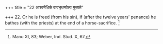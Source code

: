 +++
title = "22 आश्वमेधिकं वावभृथमवेत्य मुच्यते"

+++
22. Or he is freed (from his sin), if (after the twelve years' penance) he bathes (with the priests) at the end of a horse-sacrifice. [^9] 


[^9]:  Manu XI, 83; Weber, Ind. Stud. X, 67.
